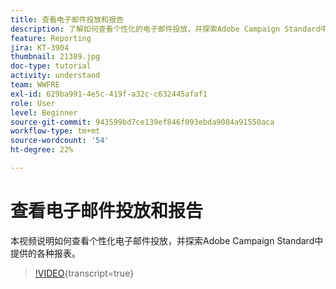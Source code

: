 ```yaml
---
title: 查看电子邮件投放和报告
description: 了解如何查看个性化的电子邮件投放，并探索Adobe Campaign Standard中提供的各种报表。
feature: Reporting
jira: KT-3904
thumbnail: 21389.jpg
doc-type: tutorial
activity: understand
team: WWFRE
exl-id: 629ba991-4e5c-419f-a32c-c632445afaf1
role: User
level: Beginner
source-git-commit: 943599bd7ce139ef846f093ebda9084a91550aca
workflow-type: tm+mt
source-wordcount: '54'
ht-degree: 22%

---
```


# 查看电子邮件投放和报告

本视频说明如何查看个性化电子邮件投放，并探索Adobe Campaign Standard中提供的各种报表。

>[!VIDEO](https://video.tv.adobe.com/v/21389?learn=on){transcript=true}

